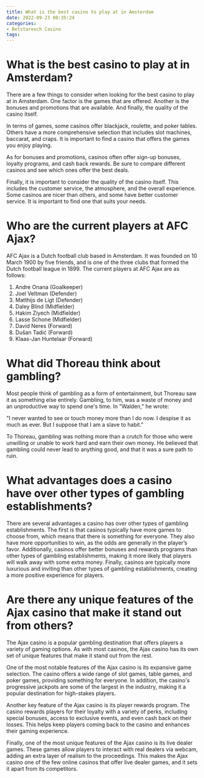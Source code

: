 ```yaml
---
title: What is the best casino to play at in Amsterdam
date: 2022-09-23 00:35:24
categories:
- Betstarexch Casino
tags:
---
```



#  What is the best casino to play at in Amsterdam?

There are a few things to consider when looking for the best casino to play at in Amsterdam. One factor is the games that are offered. Another is the bonuses and promotions that are available. And finally, the quality of the casino itself.

In terms of games, some casinos offer blackjack, roulette, and poker tables. Others have a more comprehensive selection that includes slot machines, baccarat, and craps. It is important to find a casino that offers the games you enjoy playing.

As for bonuses and promotions, casinos often offer sign-up bonuses, loyalty programs, and cash back rewards. Be sure to compare different casinos and see which ones offer the best deals.

Finally, it is important to consider the quality of the casino itself. This includes the customer service, the atmosphere, and the overall experience. Some casinos are nicer than others, and some have better customer service. It is important to find one that suits your needs.

#  Who are the current players at AFC Ajax?

AFC Ajax is a Dutch football club based in Amsterdam. It was founded on 10 March 1900 by five friends, and is one of the three clubs that formed the Dutch football league in 1899. The current players at AFC Ajax are as follows:

1. Andre Onana (Goalkeeper)
2. Joel Veltman (Defender)
3. Matthijs de Ligt (Defender)
4. Daley Blind (Midfielder)
5. Hakim Ziyech (Midfielder)
6. Lasse Schone (Midfielder)
7. David Neres (Forward)
8. Dušan Tadić (Forward)
9. Klaas-Jan Huntelaar (Forward)

#  What did Thoreau think about gambling?

Most people think of gambling as a form of entertainment, but Thoreau saw it as something else entirely. Gambling, to him, was a waste of money and an unproductive way to spend one's time. In "Walden," he wrote:

"I never wanted to see or touch money more than I do now. I despise it as much as ever. But I suppose that I am a slave to habit."

To Thoreau, gambling was nothing more than a crutch for those who were unwilling or unable to work hard and earn their own money. He believed that gambling could never lead to anything good, and that it was a sure path to ruin.

#  What advantages does a casino have over other types of gambling establishments?

There are several advantages a casino has over other types of gambling establishments. The first is that casinos typically have more games to choose from, which means that there is something for everyone. They also have more opportunities to win, as the odds are generally in the player’s favor. Additionally, casinos offer better bonuses and rewards programs than other types of gambling establishments, making it more likely that players will walk away with some extra money. Finally, casinos are typically more luxurious and inviting than other types of gambling establishments, creating a more positive experience for players.

#  Are there any unique features of the Ajax casino that make it stand out from others?
The Ajax casino is a popular gambling destination that offers players a variety of gaming options. As with most casinos, the Ajax casino has its own set of unique features that make it stand out from the rest.

One of the most notable features of the Ajax casino is its expansive game selection. The casino offers a wide range of slot games, table games, and poker games, providing something for everyone. In addition, the casino's progressive jackpots are some of the largest in the industry, making it a popular destination for high-stakes players.

Another key feature of the Ajax casino is its player rewards program. The casino rewards players for their loyalty with a variety of perks, including special bonuses, access to exclusive events, and even cash back on their losses. This helps keep players coming back to the casino and enhances their gaming experience.

Finally, one of the most unique features of the Ajax casino is its live dealer games. These games allow players to interact with real dealers via webcam, adding an extra layer of realism to the proceedings. This makes the Ajax casino one of the few online casinos that offer live dealer games, and it sets it apart from its competitors.